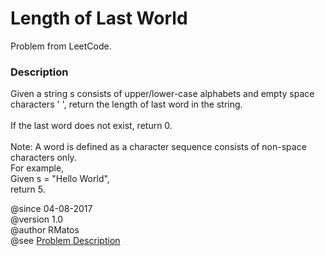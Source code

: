 <h1>Length of Last World</h1>
<p>Problem from LeetCode.</p>
 
<h3>Description</h3>
<p>
Given a string s consists of upper/lower-case alphabets and empty space characters ' ', 
return the length of last word in the string. <br>
<br>
If the last word does not exist, return 0. <br>
<br>
Note: A word is defined as a character sequence consists of non-space characters only.
<br>
For example,<br> 
Given s = "Hello World",<br>
return 5.
</p>
 
@since 04-08-2017 <br>
@version 1.0 <br>
@author RMatos <br>
@see <a href="https://leetcode.com/problems/length-of-last-word/description/">Problem Description</a>

